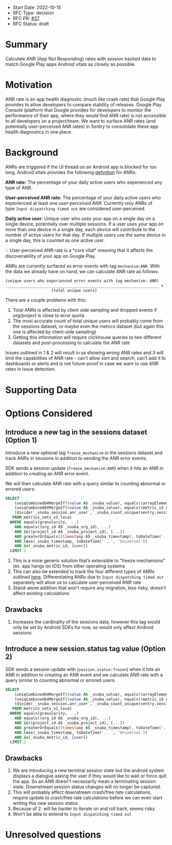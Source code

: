 * Start Date: 2022-10-15
* RFC Type: decision
* RFC PR: [#37](https://github.com/getsentry/rfcs/pull/37)
* RFC Status: draft

# Summary

Calculate ANR (App Not Responding) rates with session backed data to match Google Play apps Android vitals as closely as possible.

# Motivation

ANR rate is an app health diagnostic (much like crash rate) that Google Play provides to allow developers to compare stability of releases. Google Play Console (platform that Google provides for developers to monitor the performance of their app, where they would find ANR rate) is not accessible to all developers on a project/team. We want to surface ANR rates (and potentially user-perceived ANR rates) in Sentry to consolidate these app health diagnostics in one place.

# Background

ANRs are triggered if the UI thread on an Android app is blocked for too long. Android vitals provides the following [definition](https://developer.android.com/topic/performance/vitals/anr#android-vitals) for ANRs:

**ANR rate:** The percentage of your daily active users who experienced any type of ANR.

**User-perceived ANR rate:** The percentage of your daily active users who experienced at least one *user-perceived ANR*. Currently only ANRs of type `Input dispatching timed out` are considered user-perceived.

**Daily active user**: Unique user who uses your app on a single day on a single device, potentially over multiple sessions. If a user uses your app on more than one device in a single day, each device will contribute to the number of active users for that day. If multiple users use the same device in a single day, this is counted as one active user.

<aside>
💡 User-perceived ANR rate is a *core vital* meaning that it affects the discoverability of your app on Google Play.
</aside>


ANRs are currently surfaced as error events with tag `mechanism:ANR`. With the data we already have on hand, we can calculate ANR rate as follows:

```bash
(unique users who experienced error events with tag mechanism: ANR)
___________________________________________________________________ x 100 
                    (total unique users)
```

There are a couple problems with this:

1. Total ANRs is affected by client side sampling and dropped events if org/project is close to error quota
2. The most accurate count of total unique users will probably come from the sessions dataset, or maybe even the metrics dataset (but again this one is affected by client-side sampling)
3. Getting this information will require clickhouse queries to two different datasets and post-processing to calculate the ANR rate

Issues outlined in 1 & 2 will result in us showing *wrong* ANR rates and 3 will limit the capabilities of ANR rate - can’t allow sort and search, can’t add it to dashboards or alerts and is not future-proof in case we want to use ANR rates in issue detection.

# Supporting Data


# Options Considered

## Introduce a new tag in the sessions dataset (Option 1)

Introduce a new optional tag `freeze_mechanism` in the sessions dataset and track ANRs in sessions in addition to sending the ANR error events. 

SDK sends a session update (`freeze_mechanism:ANR`) when it hits an ANR in addition to creating an ANR error event.

We will then calculate ANR rate with a query similar to counting abnormal or errored users:

```sql
SELECT 
    (uniqCombined64MergeIf((value AS _snuba_value), equals((arrayElement(tags.value, indexOf(tags.key, 'freeze_mechanism')) AS `_snuba_tags[freeze_mechanism]`), 'ANR') AND in((metric_id AS _snuba_metric_id), [user])) AS `_snuba_session.anr_user`), 
    (uniqCombined64MergeIf((value AS _snuba_value), equals((metric_id AS _snuba_metric_id), 'user')) AS `_snuba_count_unique(sentry.sessions.user)`), 
    (divide(`_snuba_session.anr_user`,`_snuba_count_unique(sentry.sessions.user)`) AS `_snuba.anr_rate`)
   FROM metrics_sets_v2_local
  WHERE equals(granularity, ...)
    AND equals((org_id AS _snuba_org_id), ...)
    AND in((project_id AS _snuba_project_id), [...])
    AND greaterOrEquals((timestamp AS _snuba_timestamp), toDateTime('...', 'Universal'))
    AND less(_snuba_timestamp, toDateTime('...', 'Universal'))
    AND in(_snuba_metric_id, [user])
  LIMIT 2
```

1. This is a more generic solution that’s extensible to "freeze mechanisms" (ex. app hangs on iOS) from other operating systems
2. This can also be extended to track the four different types of ANRs outlined [here](https://developer.android.com/topic/performance/vitals/anr). Differentiating ANRs due to `Input dispatching timed out` separately will allow us to calculate user-perceived ANR rate
3. Stand-alone addition that won’t require any migration, less risky, doesn’t affect existing calculations

## Drawbacks

1. Increases the cardinality of the sessions data, however this tag would only be set by Android SDKs for now, so would only affect Android sessions

## Introduce a new session.status tag value (Option 2)

SDK sends a session update with (`session.status:frozen`) when it hits an ANR in addition to creating an ANR event and we calculate ANR rate with a query similar to counting abnormal or errored users:

```sql
SELECT 
    (uniqCombined64MergeIf((value AS _snuba_value), equals((arrayElement(tags.value, indexOf(tags.key, 'session.status')) AS `_snuba_tags[session.status]`), 'frozen') AND in((metric_id AS _snuba_metric_id), [user])) AS `_snuba_session.anr_user`), 
    (uniqCombined64MergeIf((value AS _snuba_value), equals((metric_id AS _snuba_metric_id), 'user')) AS `_snuba_count_unique(sentry.sessions.user)`), 
    (divide(`_snuba_session.anr_user`,`_snuba_count_unique(sentry.sessions.user)`) AS `_snuba.anr_rate`)
   FROM metrics_sets_v2_local
  WHERE equals(granularity, ...)
    AND equals((org_id AS _snuba_org_id), ...)
    AND in((project_id AS _snuba_project_id), [...])
    AND greaterOrEquals((timestamp AS _snuba_timestamp), toDateTime('...', 'Universal'))
    AND less(_snuba_timestamp, toDateTime('...', 'Universal'))
    AND in(_snuba_metric_id, [user])
  LIMIT 2
```

## Drawbacks

1. We are introducing a new terminal session state but the android system displays a dialogue asking the user if they would like to wait or force quit the app. So an ANR doesn't necessarily mean a terminating session state. Downstream session status changes will no longer be captured.
2. This will probably affect downstream crash/free rate calculations, require update to crash/free rate calculations before we can even start writing this new session status
3. Because of 2. will be harder to iterate on and roll back, seems risky
4. Won’t be able to extend to `Input dispatching timed out`
    
# Unresolved questions
